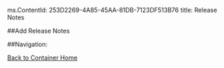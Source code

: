 ms.ContentId: 253D2269-4A85-45AA-81DB-7123DF513B76
title: Release Notes

##Add Release Notes

##Navigation:

[Back to Container Home](../containers_welcome.md)